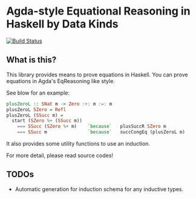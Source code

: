 Agda-style Equational Reasoning in Haskell by Data Kinds
=========================================================
[![Build Status](https://travis-ci.org/konn/equational-reasoning-in-haskell.svg)](https://travis-ci.org/konn/equational-reasoning-in-haskell)

What is this?
--------------
This library provides means to prove equations in Haskell.
You can prove equations in Agda's EqReasoning like style.

See blow for an example:

```haskell
plusZeroL :: SNat m -> Zero :+: m :=: m
plusZeroL SZero = Refl
plusZeroL (SSucc m) =
  start (SZero %+ (SSucc m))
    === SSucc (SZero %+ m)    `because`   plusSuccR SZero m
    === SSucc m               `because`   succCongEq (plusZeroL m)

```

It also provides some utility functions to use an induction.

For more detail, please read source codes!


TODOs
------

* Automatic generation for induction schema for any inductive types.
